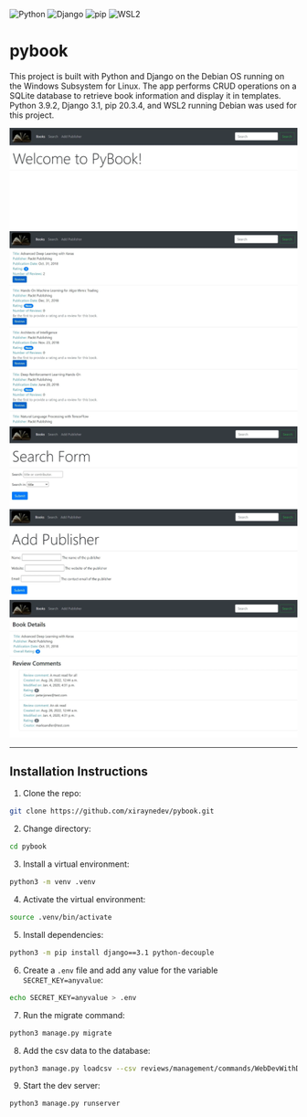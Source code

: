 ![Python](https://img.shields.io/badge/Python-3.9.2-red)
![Django](https://img.shields.io/badge/Django-3.1-green)
![pip](https://img.shields.io/badge/pip-20.3.4-lightgrey)
![WSL2](https://img.shields.io/badge/WSL2-Windows%20Subsystem%20for%20Linux-informational)

# pybook

This project is built with Python and Django on the Debian OS running on the Windows Subsystem for Linux. The app performs CRUD operations on a SQLite database to retrieve book information and display it in templates. Python 3.9.2, Django 3.1, pip 20.3.4, and WSL2 running Debian was used for this project.

![project screenshot](assets/images/project-screenshot.webp)
![books screenshot](assets/images/books-screenshot.webp)
![search screenshot](assets/images/search-screenshot.webp)
![add publisher screenshot](assets/images/add-publisher-screenshot.webp)
![results screenshot](assets/images/results-screenshot.webp)

---

## Installation Instructions

1. Clone the repo:

```sh
git clone https://github.com/xiraynedev/pybook.git
```

2. Change directory:

```sh
cd pybook
```

3. Install a virtual environment:

```sh
python3 -m venv .venv
```

4. Activate the virtual environment:

```sh
source .venv/bin/activate
```

5. Install dependencies:

```sh
python3 -m pip install django==3.1 python-decouple
```

6. Create a `.env` file and add any value for the variable `SECRET_KEY=anyvalue`:

```sh
echo SECRET_KEY=anyvalue > .env
```

7. Run the migrate command:

```sh
python3 manage.py migrate
```

8. Add the csv data to the database:

```sh
python3 manage.py loadcsv --csv reviews/management/commands/WebDevWithDjangoData.csv
```

9. Start the dev server:

```sh
python3 manage.py runserver
```
